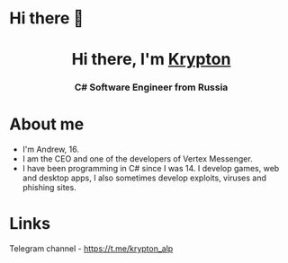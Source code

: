 # Hi there 🍉

<h1 align="center">Hi there, I'm <a href="https://t.me/kryptons_alp" target="_blank">Krypton</a> 
<h3 align="center">C# Software Engineer from Russia</h3>

# About me

* I'm Andrew, 16.
* I am the CEO and one of the developers of Vertex Messenger.
* I have been programming in C# since I was 14. I develop games, web and desktop apps, I also sometimes develop exploits, viruses and phishing sites.

# Links

Telegram channel - https://t.me/krypton_alp
